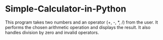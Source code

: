 # Simple-Calculator-in-Python
This program takes two numbers and an operator (+, -, *, /) from the user. It performs the chosen arithmetic operation and displays the result. It also handles division by zero and invalid operators.
